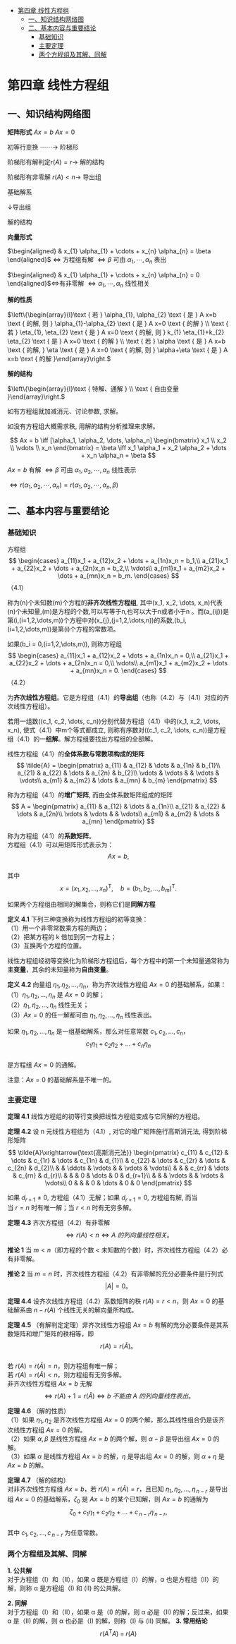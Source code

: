 - [第四章 线性方程组](#第四章-线性方程组)
  - [一、知识结构网络图](#一知识结构网络图)
  - [二、基本内容与重要结论](#二基本内容与重要结论)
    - [基础知识](#基础知识)
    - [主要定理](#主要定理)
    - [两个方程组及其解、同解](#两个方程组及其解同解)


# 第四章 线性方程组

## 一、知识结构网络图

**矩阵形式**
$A x=b$
$A x=0$

初等行变换 $\cdots \cdots \rightarrow$ 阶梯形

阶梯形有解判定$r(A)=r$$\rightarrow$ 解的结构

阶梯形有非零解 $r(A)<n$$\rightarrow$ 导出组

基础解系

$\downarrow$导出组

解的结构

**向量形式**

$\begin{aligned} & x_{1} \alpha_{1} + \cdots + x_{n} \alpha_{n} = \beta \end{aligned}$
$\Leftrightarrow$
方程组有解 $\Leftrightarrow \beta$ 可由 $\alpha_{1}, \cdots, \alpha_{n}$ 表出

$\begin{aligned}  & x_{1} \alpha_{1} + \cdots + x_{n} \alpha_{n} = 0 \end{aligned}$$\Leftrightarrow$有非零解 $\Leftrightarrow \alpha_{1}, \cdots, \alpha_{n}$ 线性相关


**解的性质**

$\left\{\begin{array}{l}\text { 若 } \alpha_{1}, \alpha_{2} \text { 是 } A x=b \text { 的解, 则 } \alpha_{1}-\alpha_{2} \text { 是 } A x=0 \text { 的解 } \\ \text { 若 } \eta_{1}, \eta_{2} \text { 是 } A x=0 \text { 的解, 则 } k_{1} \eta_{1}+k_{2} \eta_{2} \text { 是 } A x=0 \text { 的解 } \\ \text { 若 } \alpha \text { 是 } A x=b \text { 的解, } \eta \text { 是 } A x=0 \text { 的解, 则 } \alpha+\eta \text { 是 } A x=b \text { 的解 }\end{array}\right.$

**解的结构**

$\left\{\begin{array}{l}\text { 特解、通解 } \\ \text { 自由变量 }\end{array}\right.$


如有方程组就加减消元、讨论参数, 求解。

如没有方程组大概需求秩, 用解的结构分析推理来求解。

$$
Ax = b \iff [\alpha_1, \alpha_2, \dots, \alpha_n]
\begin{bmatrix}
x_1 \\ 
x_2 \\ 
\vdots \\ 
x_n
\end{bmatrix}
= \beta
\iff x_1 \alpha_1 + x_2 \alpha_2 + \dots + x_n \alpha_n = \beta
$$

$A x = b$ 有解 $\Leftrightarrow \beta$ 可由 $\alpha_{1}, \alpha_{2}, \cdots, \alpha_{n}$ 线性表示

$\Leftrightarrow r\left(\alpha_{1}, \alpha_{2}, \cdots, \alpha_{n}\right) = r\left(\alpha_{1}, \alpha_{2}, \cdots, \alpha_{n}, \beta\right)$


## 二、基本内容与重要结论

### 基础知识

方程组  
$$
\begin{cases}
a_{11}x_1 + a_{12}x_2 + \dots + a_{1n}x_n = b_1,\\
a_{21}x_1 + a_{22}x_2 + \dots + a_{2n}x_n = b_2,\\
\vdots\\
a_{m1}x_1 + a_{m2}x_2 + \dots + a_{mn}x_n = b_m.
\end{cases}
$$（4.1）


称为​\(n\)​个未知数​\(m\)​个方程的**非齐次线性方程组**, 其中​\(x_1, x_2, \dots, x_n\)​代表​\(n\)​个未知量,​\(m\)​是方程的个数,可以写等于n,也可以大于n或者小于n 。而​\(a_{ij}\)​是第​\(i\,(i=1,2,\dots,m)\)​个方程中对​\(x_{j}\,(j=1,2,\dots,n)\)​的系数,​\(b_i\,(i=1,2,\dots,m)\)​是第​\(i\)​个方程的常数项。

如果​\(b_i = 0\,(i=1,2,\dots,m)\), 则称方程组  
$$
\begin{cases}
a_{11}x_1 + a_{12}x_2 + \dots + a_{1n}x_n = 0,\\
a_{21}x_1 + a_{22}x_2 + \dots + a_{2n}x_n = 0,\\
\vdots\\
a_{m1}x_1 + a_{m2}x_2 + \dots + a_{mn}x_n = 0.
\end{cases}
$$（4.2）

为**齐次线性方程组**。它是方程组（4.1）的**导出组**（也称（4.2）与（4.1）对应的齐次线性方程组）。

若用一组数​\((c_1, c_2, \dots, c_n)\)​分别代替方程组（4.1）中的​\(x_1, x_2, \dots, x_n\), 使式（4.1）中m个等式都成立, 则称有序数对​\((c_1, c_2, \dots, c_n)\)​是方程组（4.1）的一**组解**。解方程组要找出方程组的全部解。

线性方程组（4.1）的**全体系数与常数项构成的矩阵**  
$$
\tilde{A} =
\begin{pmatrix}
a_{11} & a_{12} & \dots & a_{1n} & b_{1}\\
a_{21} & a_{22} & \dots & a_{2n} & b_{2}\\
\vdots & \vdots &       & \vdots & \vdots\\
a_{m1} & a_{m2} & \dots & a_{mn} & b_{m}
\end{pmatrix}
$$

称为方程组（4.1）的**增广矩阵**, 而由全体系数矩阵组成的矩阵  
$$
A =
\begin{pmatrix}
a_{11} & a_{12} & \dots & a_{1n}\\
a_{21} & a_{22} & \dots & a_{2n}\\
\vdots & \vdots &       & \vdots\\
a_{m1} & a_{m2} & \dots & a_{mn}
\end{pmatrix}
$$

称为方程组（4.1）的**系数矩阵**。  
方程组（4.1）可以用矩阵形式表示为：  
$$
Ax = b,
$$  
其中  
$$
x = (x_1, x_2, \dots, x_n)^{\mathrm{T}},\quad b = (b_1, b_2, \dots, b_m)^{\mathrm{T}}.
$$

如果两个方程组由相同的解集合，则称它们是**同解方程**

**定义 4.1**  下列三种变换称为线性方程组的初等变换：  
（1）用一个非零常数乘方程的两边；  
（2）把某方程的 k 倍加到另一方程上；  
（3）互换两个方程的位置。

线性方程组经初等变换化为阶梯形方程组后，每个方程中的第一个未知量通常称为**主变量**，其余的未知量称为**自由变量**。

**定义 4.2**  向量组 $\eta_1,\eta_2,\dots,\eta_n$，称为齐次线性方程组 $Ax=0$ 的基础解系，如果：  
（1）$\eta_1,\eta_2,\dots,\eta_n$ 是 $Ax=0$ 的解；  
（2）$\eta_1,\eta_2,\dots,\eta_n$ 线性无关；  
（3）$Ax=0$ 的任一解都可由 $\eta_1,\eta_2,\dots,\eta_n$ 线性表出。

如果 $\eta_1,\eta_2,\dots,\eta_n$ 是一组基础解系，那么对任意常数 $c_1,c_2,\dots,c_n$，  
$$
c_1\eta_1 + c_2\eta_2 + \dots + c_n\eta_n
$$  
是方程组 $Ax=0$ 的通解。

注意：$Ax=0$ 的基础解系是不唯一的。 

### 主要定理

**定理 4.1** 线性方程组的初等行变换把线性方程组变成与它同解的方程组。

**定理 4.2** 设 n 元线性方程组为（4.1）, 对它的增广矩阵施行高斯消元法, 得到阶梯形矩阵  
$$
\tilde{A}\xrightarrow{\text{高斯消元法}}
\begin{pmatrix}
c_{11} & c_{12} & \dots & c_{1r} & \dots & c_{1n} & d_{1}\\
& c_{22} & \dots & c_{2r} & \dots & c_{2n} & d_{2}\\
& & \ddots & \vdots &  & \vdots & \vdots\\
& &  & c_{rr} & \dots & c_{rn} & d_{r}\\
& &  & 0 & \dots & 0 & d_{r+1}\\
& &  & \vdots &  & \vdots & \vdots\\
0 &  &  & 0 & \dots & 0 & 0
\end{pmatrix}
$$

如果 $d_{r+1}\neq0$, 方程组（4.1）无解；如果 $d_{r+1}=0$, 方程组有解, 而当  
当 $r=n$ 时有唯一解；当 $r<n$ 时有无穷多解。


**定理 4.3**  齐次方程组（4.2）有非零解  
$$
\iff r(A)<n
\iff A\ 的列向量线性相关。
$$

**推论 1**  当 $m<n$（即方程的个数 < 未知数的个数）时，齐次线性方程组（4.2）必有非零解。

**推论 2**  当 $m=n$ 时，齐次线性方程组（4.2）有非零解的充分必要条件是行列式  
$$
\lvert A\rvert=0。
$$

**定理 4.4**  设齐次线性方程组（4.2）系数矩阵的秩 $r(A)=r<n$，则 $Ax=0$ 的基础解系由 $n-r(A)$ 个线性无关的解向量所构成。

**定理 4.5** （有解判定定理）非齐次线性方程组 $Ax=b$ 有解的充分必要条件是其系数矩阵和增广矩阵的秩相等，即  
$$
r(A)=r(\tilde{A})。
$$  
若 $r(A)=r(\tilde{A})=n$，则方程组有唯一解；  
若 $r(A)=r(\tilde{A})<n$，则方程组有无穷多解。  
非齐次线性方程组 $Ax=b$ 无解  
$$
\iff r(A)+1=r(\tilde{A})
\iff b\ 不能由\ A\ 的列向量线性表出。
$$

**定理 4.6** （解的性质）  
（1）如果 $\eta_1,\eta_2$ 是齐次线性方程组 $Ax=0$ 的两个解，那么其线性组合仍是该齐次线性方程组 $Ax=0$ 的解。  
（2）如果 $\alpha,\beta$ 是线性方程组 $Ax=b$ 的两个解，则 $\alpha-\beta$ 是导出组 $Ax=0$ 的解。  
（3）如果 $\alpha$ 是线性方程组 $Ax=b$ 的解，$\eta$ 是导出组 $Ax=0$ 的解，则 $\alpha+\eta$ 是 $Ax=b$ 的解。

**定理 4.7** （解的结构）  
对非齐次线性方程组 $Ax=b$，若 $r(A)=r(\tilde{A})=r$，且已知 $\eta_1,\eta_2,\dots,\eta_{\,n-r}$ 是导出组 $Ax=0$ 的基础解系，$\zeta_0$ 是 $Ax=b$ 的某个已知解，则 $Ax=b$ 的通解为  
$$
\zeta_0 + c_1\eta_1 + c_2\eta_2 + \dots + c_{\,n-r}\eta_{\,n-r},
$$  
其中 $c_1,c_2,\dots,c_{\,n-r}$ 为任意常数。  

### 两个方程组及其解、同解 

**1. 公共解**  
对于方程组（I）和（II），如果 α 既是方程组（I）的解，α 也是方程组（II）的解，则称 α 是方程组（I) 和 (II) 的公共解。

**2. 同解**  
对于方程组（I）和（II），如果 α 是（I) 的解，则 α 必是（II) 的解；反过来，如果 α 是（II) 的解，则 α 也必是（I) 的解，则称（I) 与 (II) 同解。
**3. 常用结论**  
$$
r\bigl(A^{\mathrm{T}}A\bigr)\;=\;r(A)
$$
